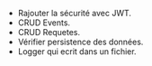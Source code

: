 - Rajouter la sécurité avec JWT.
- CRUD Events.
- CRUD Requetes.
- Vérifier persistence des données.
- Logger qui ecrit dans un fichier.
